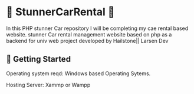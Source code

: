 
# :ocean: StunnerCarRental :ocean:

In this PHP stunner Car  repository I will be completing my cae rental based website. 
stunner Car rental management website based on php as a backend for univ
web project developed by Hailstone|| Larsen Dev

## :running: Getting Started


Operating system reqd: Windows based Operating Sytems.


Hosting Server: Xammp or Wampp
